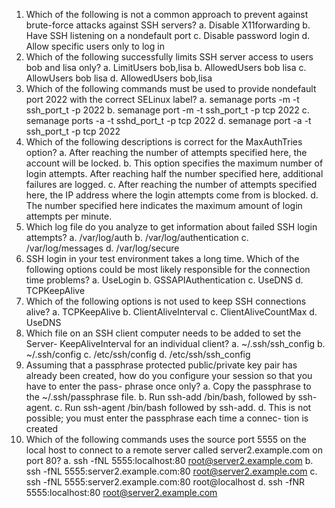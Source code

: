 
1. Which of the following is not a common approach to prevent against
	brute-force attacks against SSH servers?
	a. Disable X11forwarding
	b. Have SSH listening on a nondefault port
	c. Disable password login
	d. Allow specific users only to log in
2. Which of the following successfully limits SSH server access to users bob and
	lisa only?
	a. LimitUsers bob,lisa
	b. AllowedUsers bob lisa
	c. AllowUsers bob lisa
	d. AllowedUsers bob,lisa
3. Which of the following commands must be used to provide nondefault port
	2022 with the correct SELinux label?
	a. semanage ports -m -t ssh_port_t -p 2022
	b. semanage port -m -t ssh_port_t -p tcp 2022
	c. semanage ports -a -t sshd_port_t -p tcp 2022
	d. semanage port -a -t ssh_port_t -p tcp 2022
4. Which of the following descriptions is correct for the MaxAuthTries option?
	a. After reaching the number of attempts specified here, the account will
	be locked.
	b. This option specifies the maximum number of login attempts. After
	reaching half the number specified here, additional failures are logged.
	c. After reaching the number of attempts specified here, the IP address
	where the login attempts come from is blocked.
	d. The number specified here indicates the maximum amount of login
	attempts per minute.
5. Which log file do you analyze to get information about failed SSH login
	attempts?
	a. /var/log/auth
	b. /var/log/authentication
	c. /var/log/messages
	d. /var/log/secure
6. SSH login in your test environment takes a long time. Which of the following
	options could be most likely responsible for the connection time problems?
	a. UseLogin
	b. GSSAPIAuthentication
	c. UseDNS
	d. TCPKeepAlive
7. Which of the following options is not used to keep SSH connections alive?
	a. TCPKeepAlive
	b. ClientAliveInterval
	c. ClientAliveCountMax
	d. UseDNS
8. Which file on an SSH client computer needs to be added to set the Server-
	KeepAliveInterval for an individual client?
	a. ~/.ssh/ssh_config
	b. ~/.ssh/config
	c. /etc/ssh/config
	d. /etc/ssh/ssh_config
9. Assuming that a passphrase protected public/private key pair has already been
	created, how do you configure your session so that you have to enter the pass-
	phrase once only?
	a. Copy the passphrase to the ~/.ssh/passphrase file.
	b. Run ssh-add /bin/bash, followed by ssh-agent.
	c. Run ssh-agent /bin/bash followed by ssh-add.
	d. This is not possible; you must enter the passphrase each time a connec-
	tion is created
10. Which of the following commands uses the source port 5555 on the local host
	to connect to a remote server called server2.example.com on port 80?
	a. ssh -fNL 5555:localhost:80 root@server2.example.com
	b. ssh -fNL 5555:server2.example.com:80 root@server2.example.com
	c. ssh -fNL 5555:server2.example.com:80 root@localhost
	d. ssh -fNR 5555:localhost:80 root@server2.example.com

